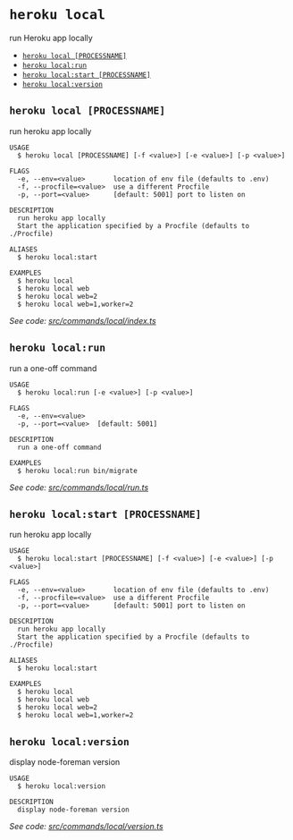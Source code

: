 `heroku local`
==============

run Heroku app locally

* [`heroku local [PROCESSNAME]`](#heroku-local-processname)
* [`heroku local:run`](#heroku-localrun)
* [`heroku local:start [PROCESSNAME]`](#heroku-localstart-processname)
* [`heroku local:version`](#heroku-localversion)

## `heroku local [PROCESSNAME]`

run heroku app locally

```
USAGE
  $ heroku local [PROCESSNAME] [-f <value>] [-e <value>] [-p <value>]

FLAGS
  -e, --env=<value>       location of env file (defaults to .env)
  -f, --procfile=<value>  use a different Procfile
  -p, --port=<value>      [default: 5001] port to listen on

DESCRIPTION
  run heroku app locally
  Start the application specified by a Procfile (defaults to ./Procfile)

ALIASES
  $ heroku local:start

EXAMPLES
  $ heroku local
  $ heroku local web
  $ heroku local web=2
  $ heroku local web=1,worker=2
```

_See code: [src/commands/local/index.ts](https://github.com/heroku/cli/blob/v8.4.4-beta.3/src/commands/local/index.ts)_

## `heroku local:run`

run a one-off command

```
USAGE
  $ heroku local:run [-e <value>] [-p <value>]

FLAGS
  -e, --env=<value>
  -p, --port=<value>  [default: 5001]

DESCRIPTION
  run a one-off command

EXAMPLES
  $ heroku local:run bin/migrate
```

_See code: [src/commands/local/run.ts](https://github.com/heroku/cli/blob/v8.4.4-beta.3/src/commands/local/run.ts)_

## `heroku local:start [PROCESSNAME]`

run heroku app locally

```
USAGE
  $ heroku local:start [PROCESSNAME] [-f <value>] [-e <value>] [-p <value>]

FLAGS
  -e, --env=<value>       location of env file (defaults to .env)
  -f, --procfile=<value>  use a different Procfile
  -p, --port=<value>      [default: 5001] port to listen on

DESCRIPTION
  run heroku app locally
  Start the application specified by a Procfile (defaults to ./Procfile)

ALIASES
  $ heroku local:start

EXAMPLES
  $ heroku local
  $ heroku local web
  $ heroku local web=2
  $ heroku local web=1,worker=2
```

## `heroku local:version`

display node-foreman version

```
USAGE
  $ heroku local:version

DESCRIPTION
  display node-foreman version
```

_See code: [src/commands/local/version.ts](https://github.com/heroku/cli/blob/v8.4.4-beta.3/src/commands/local/version.ts)_
